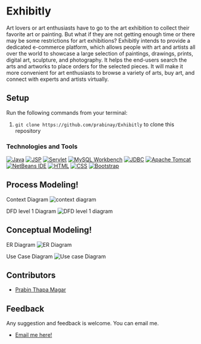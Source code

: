 # Exhibitly
Art lovers or art enthusiasts have to go to the art exhibition to collect their favorite art or painting. But what if they are not getting enough time or there may be some restrictions for art exhibitions? Exhibitly intends to provide a dedicated e-commerce platform, which allows people with art and artists all over the world to showcase a large selection of paintings, drawings, prints, digital art, sculpture, and photography. It helps the end-users search the arts and artworks to place orders for the selected pieces. It will make it more convenient for art enthusiasts to browse a variety of arts, buy art, and connect with experts and artists virtually.


## Setup

Run the following commands from your terminal:

1) `git clone https://github.com/prabinay/Exhibitly` to clone this repository 


### Technologies and Tools

[![Java](https://img.shields.io/badge/-Java-007396?style=flat-square&logo=java&logoColor=white)](https://www.java.com/)
[![JSP](https://img.shields.io/badge/-JSP-007396?style=flat-square&logo=jsp&logoColor=white)](https://www.oracle.com/java/technologies/java-server-pages-jsp.html)
[![Servlet](https://img.shields.io/badge/-Servlet-007396?style=flat-square&logo=servlet&logoColor=white)](https://javaee.github.io/servlet-spec/)
[![MySQL Workbench](https://img.shields.io/badge/-MySQL%20Workbench-4479A1?style=flat-square&logo=mysql&logoColor=white)](https://www.mysql.com/products/workbench/)
[![JDBC](https://img.shields.io/badge/-JDBC-007396?style=flat-square&logo=jdbc&logoColor=white)](https://www.oracle.com/java/technologies/jdbc/)
[![Apache Tomcat](https://img.shields.io/badge/-Apache%20Tomcat-F8DC75?style=flat-square&logo=apache-tomcat&logoColor=black)](https://tomcat.apache.org/)
[![NetBeans IDE](https://img.shields.io/badge/-NetBeans%20IDE-1B6AC6?style=flat-square&logo=apache-netbeans-ide&logoColor=white)](https://netbeans.apache.org/)
[![HTML](https://img.shields.io/badge/-HTML-E34F26?style=flat-square&logo=html5&logoColor=white)](https://developer.mozilla.org/en-US/docs/Web/HTML)
[![CSS](https://img.shields.io/badge/-CSS-1572B6?style=flat-square&logo=css3&logoColor=white)](https://developer.mozilla.org/en-US/docs/Web/CSS)
[![Bootstrap](https://img.shields.io/badge/-Bootstrap-7952B3?style=flat-square&logo=bootstrap&logoColor=white)](https://getbootstrap.com/)


## Process Modeling!
Context Diagram
![context diagram](https://github.com/prabinay/Exhibitly/assets/64364650/76bf181a-7c34-48a1-8901-1a80e1527eb7)

<!--
#DFD level 0 Diagram
#![DFD level 0 diagram](https://github.com/prabinay/Exhibitly/assets/64364650/fa93c51d-5582-40ea-ad77-18aed31bcb15)
-->  

DFD level 1 Diagram
![DFD level 1 diagram](https://github.com/prabinay/Exhibitly/assets/64364650/0f9b78cb-4d81-4f2e-8c35-eed114afdfb7)


## Conceptual Modeling!
ER Diagram
![ER Diagram](https://github.com/prabinay/Exhibitly/assets/64364650/4b8ee307-9f5e-4a2f-a8e7-5734c5d0132a)

Use Case Diagram
![Use case Diagram](https://github.com/prabinay/Exhibitly/assets/64364650/2dc6383b-e8a6-441f-b789-9a3cb35a3771)



## Contributors
- [Prabin Thapa Magar](https://github.com/prabinay/)  
<!--- [Umesh Niure Sharma](https://github.com/umeshniure)-->

## Feedback
Any suggestion and feedback is welcome. You can email me.
- <a href = "mailto: prabiney.garcia.23@gmail.com"> Email me here!</a>
